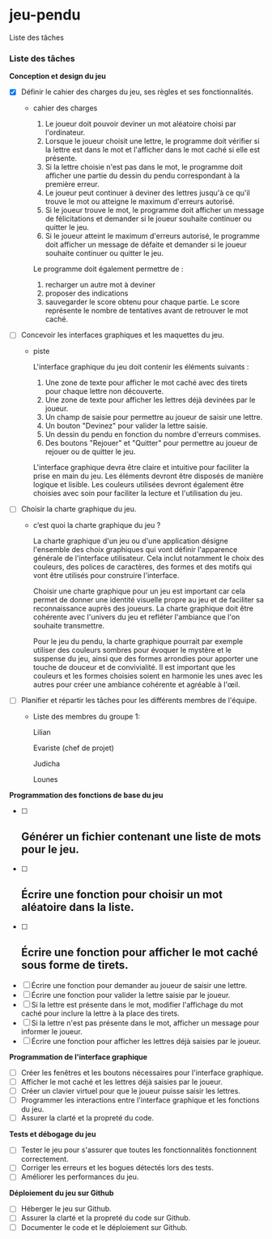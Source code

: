# jeu-pendu

Liste des tâches

### Liste des tâches

**Conception et design du jeu**

- [x]  Définir le cahier des charges du jeu, ses règles et ses fonctionnalités.
    - cahier des charges
        1. Le joueur doit pouvoir deviner un mot aléatoire choisi par l'ordinateur.
        2. Lorsque le joueur choisit une lettre, le programme doit vérifier si la lettre est dans le mot et l'afficher dans le mot caché si elle est présente.
        3. Si la lettre choisie n'est pas dans le mot, le programme doit afficher une partie du dessin du pendu correspondant à la première erreur.
        4. Le joueur peut continuer à deviner des lettres jusqu'à ce qu'il trouve le mot ou atteigne le maximum d'erreurs autorisé.
        5. Si le joueur trouve le mot, le programme doit afficher un message de félicitations et demander si le joueur souhaite continuer ou quitter le jeu.
        6. Si le joueur atteint le maximum d'erreurs autorisé, le programme doit afficher un message de défaite et demander si le joueur souhaite continuer ou quitter le jeu.
        
        Le programme doit également permettre de  :
        
        1. recharger un autre mot à deviner
        2. proposer des indications 
        3. sauvegarder le score obtenu pour chaque partie. Le score représente le nombre de tentatives avant de retrouver le mot caché.
- [ ]  Concevoir les interfaces graphiques et les maquettes du jeu.
    - piste
        
        L'interface graphique du jeu doit contenir les éléments suivants :
        
        1. Une zone de texte pour afficher le mot caché avec des tirets pour chaque lettre non découverte.
        2. Une zone de texte pour afficher les lettres déjà devinées par le joueur.
        3. Un champ de saisie pour permettre au joueur de saisir une lettre.
        4. Un bouton "Devinez" pour valider la lettre saisie.
        5. Un dessin du pendu en fonction du nombre d'erreurs commises.
        6. Des boutons "Rejouer" et "Quitter" pour permettre au joueur de rejouer ou de quitter le jeu.
        
        L'interface graphique devra être claire et intuitive pour faciliter la prise en main du jeu. Les éléments devront être disposés de manière logique et lisible. Les couleurs utilisées devront également être choisies avec soin pour faciliter la lecture et l'utilisation du jeu.
        
- [ ]  Choisir la charte graphique du jeu.
    - c’est quoi la charte graphique du jeu ?
        
        La charte graphique d'un jeu ou d'une application désigne l'ensemble des choix graphiques qui vont définir l'apparence générale de l'interface utilisateur. Cela inclut notamment le choix des couleurs, des polices de caractères, des formes et des motifs qui vont être utilisés pour construire l'interface.
        
        Choisir une charte graphique pour un jeu est important car cela permet de donner une identité visuelle propre au jeu et de faciliter sa reconnaissance auprès des joueurs. La charte graphique doit être cohérente avec l'univers du jeu et refléter l'ambiance que l'on souhaite transmettre.
        
        Pour le jeu du pendu, la charte graphique pourrait par exemple utiliser des couleurs sombres pour évoquer le mystère et le suspense du jeu, ainsi que des formes arrondies pour apporter une touche de douceur et de convivialité. Il est important que les couleurs et les formes choisies soient en harmonie les unes avec les autres pour créer une ambiance cohérente et agréable à l'œil.
        
- [ ]  Planifier et répartir les tâches pour les différents membres de l'équipe.
    - Liste des membres du groupe 1:
        
        Lilian
        
        Evariste (chef de projet)
        
        Judicha
        
        Lounes
        

**Programmation des fonctions de base du jeu**

- [ ]  Générer un fichier contenant une liste de mots pour le jeu.
    - 
- [ ]  Écrire une fonction pour choisir un mot aléatoire dans la liste.
    - 
- [ ]  Écrire une fonction pour afficher le mot caché sous forme de tirets.
    - 
- [ ]  Écrire une fonction pour demander au joueur de saisir une lettre.
- [ ]  Écrire une fonction pour valider la lettre saisie par le joueur.
- [ ]  Si la lettre est présente dans le mot, modifier l'affichage du mot caché pour inclure la lettre à la place des tirets.
- [ ]  Si la lettre n'est pas présente dans le mot, afficher un message pour informer le joueur.
- [ ]  Écrire une fonction pour afficher les lettres déjà saisies par le joueur.

**Programmation de l'interface graphique**

- [ ]  Créer les fenêtres et les boutons nécessaires pour l'interface graphique.
- [ ]  Afficher le mot caché et les lettres déjà saisies par le joueur.
- [ ]  Créer un clavier virtuel pour que le joueur puisse saisir les lettres.
- [ ]  Programmer les interactions entre l'interface graphique et les fonctions du jeu.
- [ ]  Assurer la clarté et la propreté du code.

**Tests et débogage du jeu**

- [ ]  Tester le jeu pour s'assurer que toutes les fonctionnalités fonctionnent correctement.
- [ ]  Corriger les erreurs et les bogues détectés lors des tests.
- [ ]  Améliorer les performances du jeu.

**Déploiement du jeu sur Github**

- [ ]  Héberger le jeu sur Github.
- [ ]  Assurer la clarté et la propreté du code sur Github.
- [ ]  Documenter le code et le déploiement sur Github.
